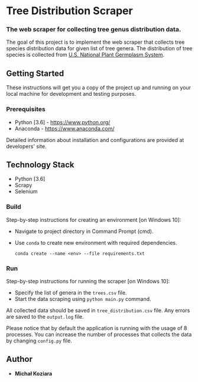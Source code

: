 # Tree Distribution Scraper

### The web scraper for collecting tree genus distribution data.

The goal of this project is to implement the web scraper that collects tree species distribution data for given list of tree genera.
The distribution of tree species is collected from [U.S. National Plant Germplasm System](https://npgsweb.ars-grin.gov/gringlobal/search).

## Getting Started

These instructions will get you a copy of the project up and running on 
your local machine for development and testing purposes.

### Prerequisites

* Python [3.6] - https://www.python.org/
* Anaconda - https://www.anaconda.com/

Detailed information about installation and configurations are provided at developers' site.

## Technology Stack

* Python [3.6]
* Scrapy
* Selenium

### Build

Step-by-step instructions for creating an environment [on Windows 10]:
* Navigate to project directory in Command Prompt (cmd).
* Use ``conda`` to create new environment with required dependencies.
  
  ```
  conda create --name <env> --file requirements.txt
  ```

### Run

Step-by-step instructions for running the scraper [on Windows 10]:
* Specify the list of genera in the ``trees.csv`` file.
* Start the data scraping using ```python main.py``` command.

All collected data should be saved in ``tree_distribution.csv`` file.
Any errors are saved to the ``output.log`` file.

Please notice that by default the application is running with the usage of 8 processes.
You can increase the number of processes that collects the data by changing ``config.py`` file.

## Author

* **Michał Koziara** 
